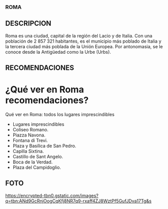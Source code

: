 ### ROMA

## DESCRIPCION
Roma es una ciudad, capital de la región del Lacio y de Italia. Con una población de 2 857 321 habitantes,​ es el municipio más poblado de Italia y la tercera ciudad más poblada de la Unión Europea.​ Por antonomasia, se le conoce desde la Antigüedad como la Urbe (Urbs).

## RECOMENDACIONES


# ¿Qué ver en Roma recomendaciones?

Qué ver en Roma: todos los lugares imprescindibles 
- Lugares imprescindibles
- Coliseo Romano.
- Piazza Navona.
- Fontana di Trevi.
- Plaza y Basílica de San Pedro.
- Capilla Sixtina.
- Castillo de Sant Angelo.
- Boca de la Verdad.
- Plaza del Campidoglio.

## FOTO
https://encrypted-tbn0.gstatic.com/images?q=tbn:ANd9GcRnjOogCqKfj8NR7q9-rxaff4ZJ8WztPf5GufJDva17Tg&s


